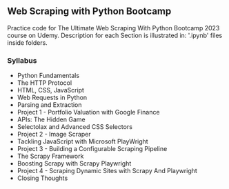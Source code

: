 ## Web Scraping with Python Bootcamp

Practice code for The Ultimate Web Scraping With Python Bootcamp 2023 course on Udemy.
Description for each Section is illustrated in: '.ipynb' files inside folders.

### Syllabus
- Python Fundamentals
- The HTTP Protocol
- HTML, CSS, JavaScript
- Web Requests in Python
- Parsing and Extraction
- Project 1 - Portfolio Valuation with Google Finance
- APIs: The Hidden Game
- Selectolax and Advanced CSS Selectors
- Project 2 - Image Scraper
- Tackling JavaScript with Microsoft PlayWright
- Project 3 - Building a Configurable Scraping Pipeline
- The Scrapy Framework
- Boosting Scrapy with Scrapy Playwright
- Project 4 - Scraping Dynamic Sites with Scrapy And Playwright 
- Closing Thoughts
